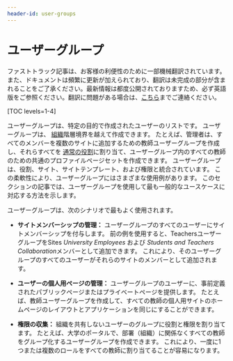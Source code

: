 ```yaml
---
header-id: user-groups
---
```


# ユーザーグループ

<p class="alert alert-info"><span class="wysiwyg-color-blue120">ファストトラック記事は、お客様の利便性のために一部機械翻訳されています。また、ドキュメントは頻繁に更新が加えられており、翻訳は未完成の部分が含まれることをご了承ください。最新情報は都度公開されておりますため、必ず英語版をご参照ください。翻訳に問題がある場合は、<a href="mailto:support-content-jp@liferay.com">こちら</a>までご連絡ください。</span></p>

[TOC levels=1-4]

ユーザーグループは、特定の目的で作成されたユーザーのリストです。 ユーザーグループは、 [組織](/docs/7-1/user/-/knowledge_base/u/organizations)階層境界を越えて作成できます。 たとえば、管理者は、すべてのメンバーを複数のサイトに追加するための教師ユーザーグループを作成し、それらすべてを [通常の役割](/docs/7-1/user/-/knowledge_base/u/roles-and-permissions)に割り当て、ユーザーグループ内のすべての教師のための共通のプロファイルページセットを作成できます。 ユーザーグループは、役割、サイト、サイトテンプレート、および権限と統合されています。 この柔軟性により、ユーザーグループにはさまざまな使用例があります。 このセクションの記事では、ユーザーグループを使用して最も一般的なユースケースに対応する方法を示します。

ユーザーグループは、次のシナリオで最もよく使用されます。

  - **サイトメンバーシップの管理：** ユーザーグループのすべてのユーザーにサイトメンバーシップを付与します。 前の例を使用すると、TeachersユーザーグループをSites *University Employees* および *Students and Teachers Collaboration*メンバーとして追加できます。 これにより、そのユーザーグループのすべてのユーザーがそれらのサイトのメンバーとして追加されます。

  - **ユーザーの個人用ページの管理：** ユーザーグループのユーザーに、事前定義されたパブリックページまたはプライベートページを提供します。 たとえば、教師ユーザーグループを作成して、すべての教師の個人用サイトのホームページのレイアウトとアプリケーションを同じにすることができます。

  - **権限の収集：** 組織を共有しないユーザーのグループに役割と権限を割り当てます。 たとえば、大学のポータルで、部署（組織）に関係なくすべての教師をグループ化するユーザーグループを作成できます。 これにより、一度に1つまたは複数のロールをすべての教師に割り当てることが容易になります。
